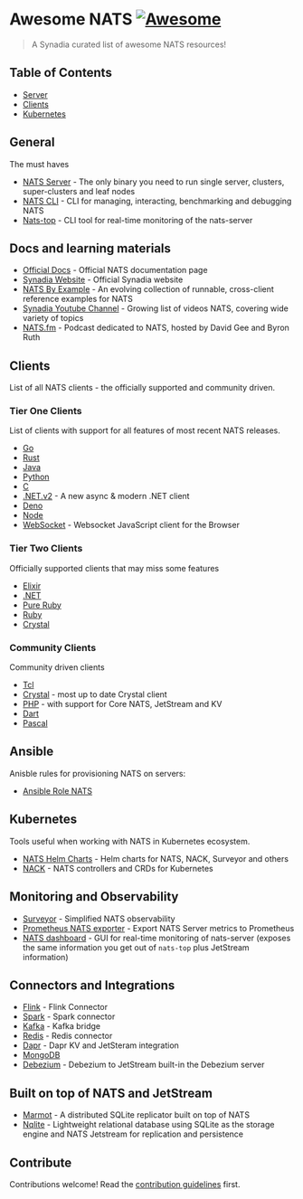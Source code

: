 # Awesome NATS [![Awesome](https://awesome.re/badge.svg)](https://awesome.re)

> A Synadia curated list of awesome NATS resources!


## Table of Contents

- [Server](#server)
- [Clients](#clients)
- [Kubernetes](#kubernetes)

## General

The must haves

- [NATS Server](http://github.com/nats-io/nats-server) - The only binary you need to run single server, clusters, super-clusters and leaf nodes
- [NATS CLI](http://github.com/nats-io/natscli) - CLI for managing, interacting, benchmarking and debugging NATS
- [Nats-top](https://github.com/nats-io/nats-top) - CLI tool for real-time monitoring of the nats-server

## Docs and learning materials

- [Official Docs](https://docs.nats.io) - Official NATS documentation page
- [Synadia Website](https://www.synadia.com) - Official Synadia website
- [NATS By Example](https://natsbyexample.com) - An evolving collection of runnable, cross-client reference examples for NATS
- [Synadia Youtube Channel](https://www.youtube.com/@SynadiaCommunications) - Growing list of videos NATS, covering wide variety of topics
- [NATS.fm](https://www.synadia.com/podcast) - Podcast dedicated to NATS, hosted by David Gee and Byron Ruth

## Clients

List of all NATS clients - the officially supported and community driven.

### Tier One Clients

List of clients with support for all features of most recent NATS releases.

- [Go](http://github.com/nats-io/nats.go)
- [Rust](http://github.com/nats-io/nats.rs)
- [Java](http://github.com/nats-io/nats.java)
- [Python](http://github.com/nats-io/nats.py)
- [C](http://github.com/nats-io/nats.c)
- [.NET.v2](http://github.com/nats-io/nats.net.v2) - A new async & modern .NET client
- [Deno](http://github.com/nats-io/nats.deno)
- [Node](http://github.com/nats-io/nats.node)
- [WebSocket](http://github.com/nats-io/nats.ws) - Websocket JavaScript client for the Browser

### Tier Two Clients

Officially supported clients that may miss some features

- [Elixir](http://github.com/nats-io/nats.ex)
- [.NET](http://github.com/nats-io/nats.net)
- [Pure Ruby](http://github.com/nats-io/nats-pure.rb)
- [Ruby](http://github.com/nats-io/nats-pure.rb)
- [Crystal](http://github.com/nats-io/nats.cr)

### Community Clients

Community driven clients

- [Tcl](https://github.com/Kazmirchuk/nats-tcl)
- [Crystal](https://github.com/jgaskins/nats) - most up to date Crystal client
- [PHP](https://github.com/basis-company/nats.php) - with support for Core NATS, JetStream and KV
- [Dart](https://github.com/chartchuo/dart-nats)
- [Pascal](https://github.com/biot2/nats.pas)

## Ansible

Anisble rules for provisioning NATS on servers:

- [Ansible Role NATS](https://github.com/snapp-cab/ansible-role-nats)

## Kubernetes

Tools useful when working with NATS in Kubernetes ecosystem.

- [NATS Helm Charts](https://github.com/nats-io/k8s) - Helm charts for NATS, NACK, Surveyor and others
- [NACK](http://github.com/nats-io/nack) - NATS controllers and CRDs for Kubernetes

## Monitoring and Observability

- [Surveyor](http://github.com/nats-io/nats-surveyor) - Simplified NATS observability
- [Prometheus NATS exporter](https://github.com/nats-io/prometheus-nats-exporter) - Export NATS Server metrics to Prometheus
- [NATS dashboard](https://natsdashboard.com/) - GUI for real-time monitoring of nats-server (exposes the same information you get out of `nats-top` plus JetStream information)

## Connectors and Integrations

- [Flink](https://github.com/synadia-io/flink-connector-nats) - Flink Connector
- [Spark](https://github.com/nats-io/nats-spark-connector) - Spark connector
- [Kafka](https://github.com/nats-io/nats-kafka) - Kafka bridge
- [Redis](https://github.com/nats-io/nats-connector-redis) - Redis connector
- [Dapr](https://docs.dapr.io/reference/components-reference/supported-pubsub/setup-jetstream/) - Dapr KV and JetSteram integration
- [MongoDB](https://github.com/damianiandrea/mongodb-nats-connector)
- [Debezium](https://github.com/ConnectEverything/nats-by-example/tree/main/examples/integrations/debezium) - Debezium to JetStream built-in the Debezium server
 
## Built on top of NATS and JetStream

- [Marmot](https://github.com/maxpert/marmot) - A distributed SQLite replicator built on top of NATS
- [Nqlite](https://github.com/voxoco/nqlite) - Lightweight relational database using SQLite as the storage engine and NATS Jetstream for replication and persistence

## Contribute

Contributions welcome! Read the [contribution guidelines](contributing.md) first.
